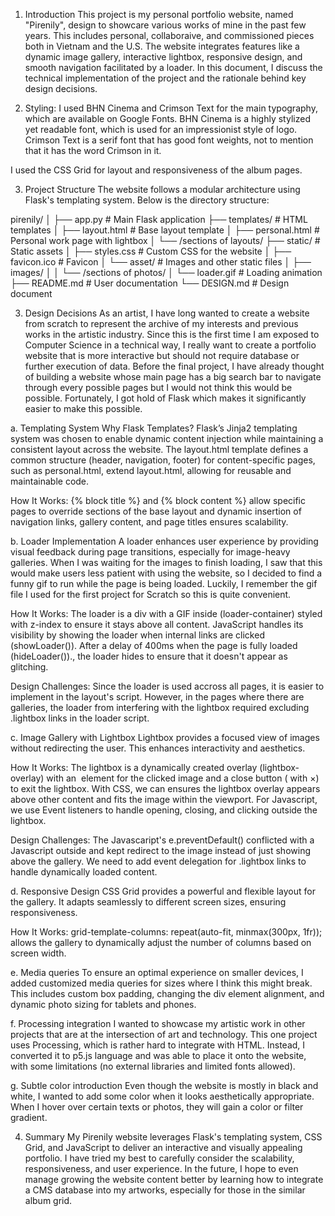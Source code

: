 1. Introduction
This project is my personal portfolio website, named "Pirenily", design to showcare various works of mine in the past few years. This includes personal, collaboraive, and commissioned pieces both in Vietnam and the U.S. The website integrates features like a dynamic image gallery, interactive lightbox, responsive design, and smooth navigation facilitated by a loader. In this document, I discuss the technical implementation of the project and the rationale behind key design decisions.

2. Styling:
I used BHN Cinema and Crimson Text for the main typography, which are available on Google Fonts. BHN Cinema is a highly stylized yet readable font, which is used for an impressionist style of logo. Crimson Text is a serif font that has good font weights, not to mention that it has the word Crimson in it.

I used the CSS Grid for layout and responsiveness of the album pages.

3. Project Structure
The website follows a modular architecture using Flask's templating system. Below is the directory structure:

pirenily/
│
├── app.py                  # Main Flask application
├── templates/              # HTML templates
│   ├── layout.html         # Base layout template
│   ├── personal.html       # Personal work page with lightbox
│   └── /sections of layouts/
├── static/                 # Static assets
│   ├── styles.css          # Custom CSS for the website
│   ├── favicon.ico         # Favicon
│   └── asset/              # Images and other static files
│       ├── images/
│       │   └── /sections of photos/
│       └── loader.gif      # Loading animation
├── README.md               # User documentation
└── DESIGN.md               # Design document

3. Design Decisions
As an artist, I have long wanted to create a website from scratch to represent the archive of my interests and previous works in the artistic industry. Since this is the first time I am exposed to Computer Science in a technical way, I really want to create a portfolio website that is more interactive but should not require database or further execution of data. Before the final project, I have already thought of building a website whose main page has a big search bar to navigate through every possible pages but I would not think this would be possible. Fortunately, I got hold of Flask which makes it significantly easier to make this possible.

a. Templating System
Why Flask Templates? Flask’s Jinja2 templating system was chosen to enable dynamic content injection while maintaining a consistent layout across the website. The layout.html template defines a common structure (header, navigation, footer) for content-specific pages, such as personal.html, extend layout.html, allowing for reusable and maintainable code.

How It Works: {% block title %} and {% block content %} allow specific pages to override sections of the base layout and dynamic insertion of navigation links, gallery content, and page titles ensures scalability.

b. Loader Implementation
A loader enhances user experience by providing visual feedback during page transitions, especially for image-heavy galleries. When I was waiting for the images to finish loading, I saw that this would make users less patient with using the website, so I decided to find a funny gif to run while the page is being loaded. Luckily, I remember the gif file I used for the first project for Scratch so this is quite convenient.

How It Works: The loader is a div with a GIF inside (loader-container) styled with z-index to ensure it stays above all content. JavaScript handles its visibility by showing the loader when internal links are clicked (showLoader()). After a delay of 400ms when the page is fully loaded (hideLoader())., the loader hides to ensure that it doesn't appear as glitching.

Design Challenges: Since the loader is used accross all pages, it is easier to implement in the layout's script. However, in the pages where there are galleries, the loader from interfering with the lightbox required excluding .lightbox links in the loader script.

c. Image Gallery with Lightbox
Lightbox provides a focused view of images without redirecting the user. This enhances interactivity and aesthetics.

How It Works: The lightbox is a dynamically created overlay (lightbox-overlay) with an <img> element for the clicked image and a close button (<span> with &times;) to exit the lightbox. With CSS, we can ensures the lightbox overlay appears above other content and fits the image within the viewport. For Javascript, we use Event listeners to handle opening, closing, and clicking outside the lightbox.

Design Challenges: The Javascaript's e.preventDefault() conflicted with a Javascript outside and kept redirect to the image instead of just showing above the gallery. We need to add event delegation for .lightbox links to handle dynamically loaded content.

d. Responsive Design
CSS Grid provides a powerful and flexible layout for the gallery. It adapts seamlessly to different screen sizes, ensuring responsiveness.

How It Works: grid-template-columns: repeat(auto-fit, minmax(300px, 1fr)); allows the gallery to dynamically adjust the number of columns based on screen width.

e. Media queries
To ensure an optimal experience on smaller devices, I added customized media queries for sizes where I think this might break. This includes custom box padding, changing the div element alignment, and dynamic photo sizing for tablets and phones.

f. Processing integration
I wanted to showcase my artistic work in other projects that are at the intersection of art and technology. This one project uses Processing, which is rather hard to integrate with HTML. Instead, I converted it to p5.js language and was able to place it onto the website, with some limitations (no external libraries and limited fonts allowed).

g. Subtle color introduction
Even though the website is mostly in black and white, I wanted to add some color when it looks aesthetically appropriate. When I hover over certain texts or photos, they will gain a color or filter gradient.

4. Summary
My Pirenily website leverages Flask's templating system, CSS Grid, and JavaScript to deliver an interactive and visually appealing portfolio. I have tried my best to carefully consider the scalability, responsiveness, and user experience. In the future, I hope to even manage growing the website content better by learning how to integrate a CMS database into my artworks, especially for those in the similar album grid.